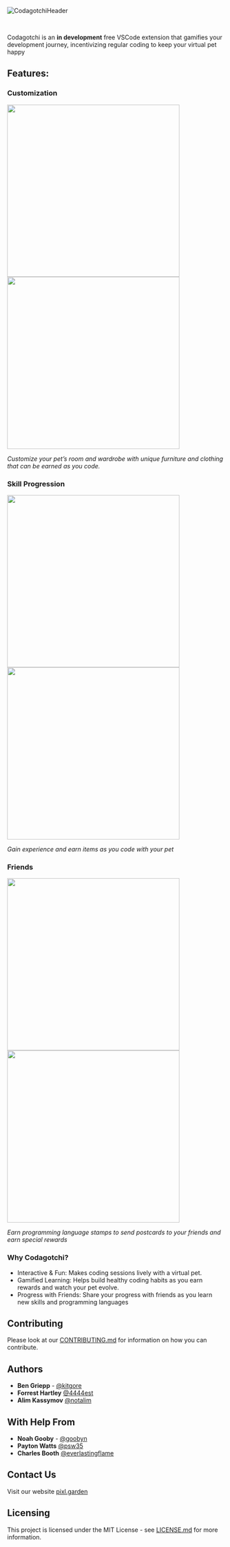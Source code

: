 ![CodagotchiHeader](https://github.com/user-attachments/assets/a8dd7805-0a31-4431-84a3-87c110fc99ea)

<br/>

Codagotchi is an **in development** free VSCode extension that gamifies your development journey, incentivizing regular coding to keep your virtual pet happy

## Features:

### Customization
<img src="https://github.com/user-attachments/assets/e26b4062-03fc-4622-997d-6e8913842d60" width="400" height="400"> 
<img src="https://github.com/user-attachments/assets/6369cf66-dd08-447c-8cd3-c5f2079a3891" width="400" height="400"> 

*Customize your pet’s room and wardrobe with unique furniture and clothing that can be earned as you code.*

### Skill Progression
<img src="https://github.com/user-attachments/assets/407be3e9-32ef-4314-8f42-93c5d3099dd2" width="400" height="400"> 
<img src="https://github.com/user-attachments/assets/8c36347c-a6a5-4e54-b904-0b894e22ba02" width="400" height="400"> 

*Gain experience and earn items as you code with your pet*

### Friends
<img src="https://github.com/user-attachments/assets/1a013b06-632e-4b76-a2b4-c7d142d69a0d" width="400" height="400"> 
<img src="https://github.com/user-attachments/assets/0fd02271-bee7-4401-b4d2-8a379fffb322" width="400" height="400"> 

*Earn programming language stamps to send postcards to your friends and earn special rewards*


### Why Codagotchi?
* Interactive & Fun: Makes coding sessions lively with a virtual pet.
* Gamified Learning: Helps build healthy coding habits as you earn rewards and watch your pet evolve.
* Progress with Friends: Share your progress with friends as you learn new skills and programming languages


## Contributing
Please look at our [CONTRIBUTING.md](CONTRIBUTING.md) for information on how you can contribute.

## Authors
* **Ben Griepp** - [@kitgore](https://github.com/kitgore/)
* **Forrest Hartley** [@4444est](https://github.com/4444est/)
* **Alim Kassymov** [@notalim](https://github.com/notalim/)

## With Help From
* **Noah Gooby** - [@goobyn](https://github.com/goobyn)
* **Payton Watts** [@psw35](https://github.com/psw35)
* **Charles Booth** [@everlastingflame](https://github.com/everlastingflame)

## Contact Us
Visit our website [pixl.garden](https://pixl.garden/)


## Licensing
This project is licensed under the MIT License - see [LICENSE.md](LICENSE.md) for more information.

